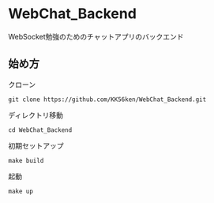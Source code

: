 # WebChat_Backend
WebSocket勉強のためのチャットアプリのバックエンド

## 始め方

クローン
```
git clone https://github.com/KK56ken/WebChat_Backend.git
```

ディレクトリ移動
```
cd WebChat_Backend
```

初期セットアップ
```
make build
```

起動
```
make up
```

